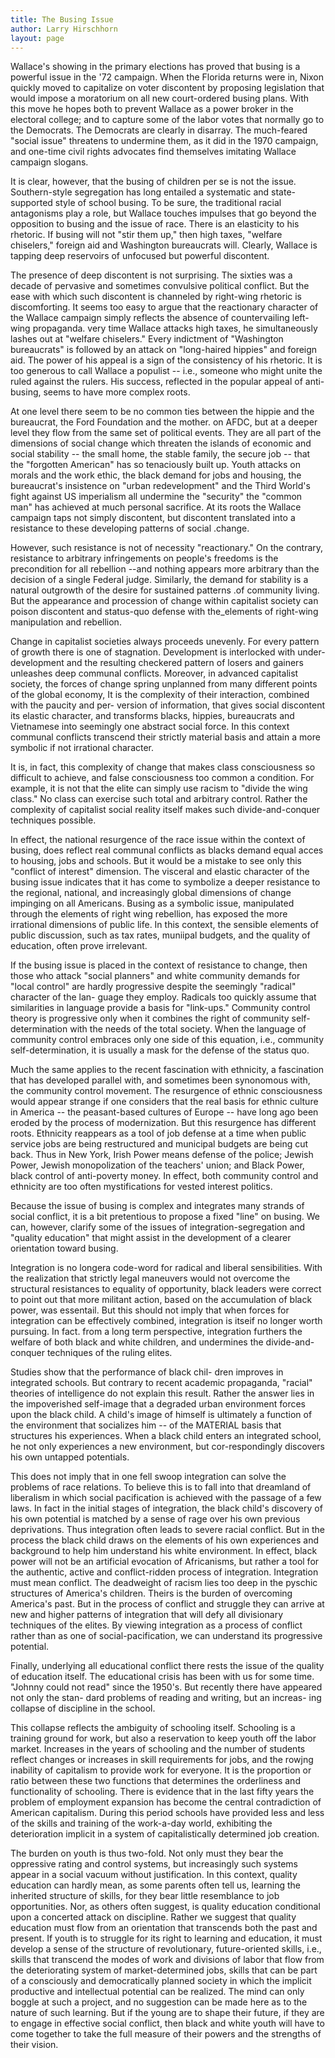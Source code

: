 ```yaml
---
title: The Busing Issue
author: Larry Hirschhorn
layout: page
---
```

Wallace's showing in the primary elections has proved that busing is a powerful issue in the '72 campaign. When the Florida returns were in, Nixon quickly moved to capitalize on voter discontent by proposing legislation that would impose a moratorium on all new court-ordered busing plans. With this move he hopes both to prevent Wallace as a power broker in the electoral college; and to capture some of the labor votes that normally go to the Democrats. The Democrats are clearly in disarray. The much-feared "social issue" threatens to undermine them, as it did in the 1970 campaign, and one-time civil rights advocates find themselves imitating Wallace campaign slogans. 

It is clear, however, that the busing of children per se is not the issue. Southern-style segregation has long entailed a systematic and state-supported style of school busing. To be sure, the traditional racial antagonisms play a role, but Wallace touches impulses that go beyond the opposition to busing and the issue of race. There is an elasticity to his rhetoric. If busing will not "stir them up," then high taxes, "welfare chiselers," foreign aid and Washington bureaucrats will. Clearly, Wallace is tapping deep reservoirs of unfocused but powerful discontent. 

The presence of deep discontent is not surprising. The sixties was a decade of pervasive and sometimes convulsive political conflict. But the ease with which such discontent is channeled by right-wing rhetoric is discomforting. It seems too easy to argue that the reactionary character of the Wallace campaign simply reflects the absence of countervailing left-wing propaganda. very time Wallace attacks high taxes, he simultaneously lashes out at "welfare chiselers." Every indictment of "Washington bureaucrats" is followed by an attack on "long-haired hippies" and foreign aid. The power of his appeal is a sign of the consistency of his rhetoric. It is too generous to call Wallace a populist -- i.e., someone who might unite the ruled against the rulers. His success, reflected in the popular appeal of anti-busing, seems to have more complex roots. 

At one level there seem to be no common ties between the hippie and the bureaucrat, the Ford Foundation and the mother. on AFDC, but at a deeper level they flow from the same set of political events. They are all part of the dimensions of social change which threaten the islands of economic and social stability -- the small home, the stable family, the secure job -- that the "forgotten American" has so tenaciously built up. Youth attacks on morals and the work ethic, the black demand for jobs and housing, the bureaucrat's insistence on "urban redevelopment" and the Third World's fight against US imperialism all undermine the "security" the "common man" has achieved at much personal sacrifice. At its roots the Wallace campaign taps not simply discontent, but discontent translated into a resistance to these developing patterns of social .change. 

However, such resistance is not of necessity "reactionary." On the contrary, resistance to arbitrary infringements on people's freedoms is the precondition for all rebellion --and nothing appears more arbitrary than the decision of a single Federal judge. Similarly, the demand for stability is a natural outgrowth of the desire for sustained patterns .of community living. But the appearance and procession of change within capitalist society can poison discontent and status-quo defense with the_elements of right-wing manipulation and rebellion. 

Change in capitalist societies always proceeds unevenly. For every pattern of growth there is one of stagnation. Development is interlocked with under- development and the resulting checkered pattern of losers and gainers unleashes deep communal conflicts. Moreover, in advanced capitalist society, the forces of change spring unplanned from many different points of the global economy, It is the complexity of their interaction, combined with the paucity and per- version of information, that gives social discontent its elastic character, and transforms blacks, hippies, bureaucrats and Vietnamese into seemingly one abstract social force. In this context communal conflicts transcend their strictly material basis and attain a more symbolic if not irrational character. 

It is, in fact, this complexity of change that makes class consciousness so difficult to achieve, and false consciousness too common a condition. For example, it is not that the elite can simply use racism to "divide the wing class." No class can exercise such total and arbitrary control. Rather the complexity of capitalist social reality itself makes such divide-and-conquer techniques possible. 

In effect, the national resurgence of the race issue within the context of busing, does reflect real communal conflicts as blacks demand equal acces to housing, jobs and schools. But it would be a mistake to see only this "conflict of interest" dimension. The visceral and elastic character of the busing issue indicates that it has come to symbolize a deeper resistance to the regional, national, and increasingly global dimensions of change impinging on all Americans. Busing as a symbolic issue, manipulated through the elements of right wing rebellion, has exposed the more irrational dimensions of public life. In this context, the sensible elements of public discussion, such as tax rates, muniipal budgets, and the quality of education, often prove irrelevant. 

If the busing issue is placed in the context of resistance to change, then those who attack "social planners" and white community demands for "local control" are hardly progressive despite the seemingly "radical" character of the lan- guage they employ. Radicals too quickly assume that similarities in language provide a basis for "link-ups." Community control theory is progressive only when it combines the right of community self-determination with the needs of the total society. When the language of community control embraces only one side of this equation, i.e., community self-determination, it is usually a mask for the defense of the status quo. 

Much the same applies to the recent fascination with ethnicity, a fascination that has developed parallel with, and sometimes been synonomous with, the community control movement. The resurgence of ethnic consciousness would appear strange if one considers that the real basis for ethnic culture in America -- the peasant-based cultures of Europe -- have long ago been eroded by the process of modernization. But this resurgence has different roots. Ethnicity reappears as a tool of job defense at a time when public service jobs are being restructured and municipal budgets are being cut back. Thus in New York, Irish Power means defense of the police; Jewish Power, Jewish monopolization of the teachers' union; and Black Power, black control of anti-poverty money. In effect, both community control and ethnicity are too often mystifications for vested interest politics. 

Because the issue of busing is complex and integrates many strands of social conflict, it is a bit pretentious to propose a fixed "line" on busing. We can, however, clarify some of the issues of integration-segregation and "quality education" that might assist in the development of a clearer orientation toward busing. 

Integration is no longera code-word for radical and liberal sensibilities. With the realization that strictly legal maneuvers would not overcome the structural resistances to equality of opportunity, black leaders were correct to point out that more militant action, based on the accumulation of black power, was essentail. But this should not imply that when forces for integration can be effectively combined, integration is itseif no longer worth pursuing. In fact. from a long term perspective, integration furthers the welfare of both black and white children, and undermines the divide-and-conquer techniques of the ruling elites. 

Studies show that the performance of black chil- dren improves in integrated schools. But contrary to recent academic propaganda, "racial" theories of intelligence do not explain this result. Rather the answer lies in the impoverished self-image that a degraded urban environment forces upon the black child. A child's image of himself is ultimately a function of the environment that socializes him -- of the MATERIAL basis that structures his experiences. When a black child enters an integrated school, he not only experiences a new environment, but cor-respondingly discovers his own untapped potentials. 

This does not imply that in one fell swoop integration can solve the problems of race relations. To believe this is to fall into that dreamland of liberalism in which social pacification is achieved with the passage of a few laws. In fact in the initial stages of integration, the black child's discovery of his own potential is matched by a sense of rage over his own previous deprivations. Thus integration often leads to severe racial conflict. But in the process the black child draws on the elements of his own experiences and background to help him understand his white environment. In effect, black power will not be an artificial evocation of Africanisms, but rather a tool for the authentic, active and conflict-ridden process of integration. Integration must mean conflict. The deadweight of racism lies too deep in the pyschic structures of America's children. Theirs is the burden of overcoming America's past. But in the process of conflict and struggle they can arrive at new and higher patterns of integration that will defy all divisionary techniques of the elites. By viewing integration as a process of conflict rather than as one of social-pacification, we can understand its progressive potential. 

Finally, underlying all educational conflict there rests the issue of the quality of education itself. The educational crisis has been with us for some time. "Johnny could not read" since the 1950's. But recently there have appeared not only the stan- dard problems of reading and writing, but an increas- ing collapse of discipline in the school. 

This collapse reflects the ambiguity of schooling itself. Schooling is a training ground for work, but also a reservation to keep youth off the labor market. Increases in the years of schooling and the number of students reflect changes or increases in skill requirements for jobs, and the rowjng inability of capitalism to provide work for everyone. It is the proportion or ratio between these two functions that determines the orderliness and functionality of schooling. There is evidence that in the last fifty years the problem of employment expansion has become the central contradiction of American capitalism. During this period schools have provided less and less of the skills and training of the work-a-day world, exhibiting the deterioration implicit in a system of capitalistically determined job creation. 

The burden on youth is thus two-fold. Not only must they bear the oppressive rating and control systems, but increasingly such systems appear in a social vacuum without justification. In this context, quality education can hardly mean, as some parents often tell us, learning the inherited structure of skills, for they bear little resemblance to job opportunities. Nor, as others often suggest, is quality education conditional upon a concerted attack on discipline. Rather we suggest that quality education must flow from an orientation that transcends both the past and present. If youth is to struggle for its right to learning and education, it must develop a sense of the structure of revolutionary, future-oriented skills, i.e., skills that transcend the modes of work and divisions of labor that flow from the deteriorating system of market-determined jobs, skills that can be part of a consciously and democratically planned society in which the implicit productive and intellectual potential can be realized. The mind can only boggle at such a project, and no suggestion can be made here as to the nature of such learning. But if the young are to shape their future, if they are to engage in effective social conflict, then black and white youth will have to come together to take the full measure of their powers and the strengths of their vision.

